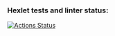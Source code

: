 ### Hexlet tests and linter status:
[![Actions Status](https://github.com/irenechigrinova/devops-for-programmers-project-77/workflows/hexlet-check/badge.svg)](https://github.com/irenechigrinova/devops-for-programmers-project-77/actions)